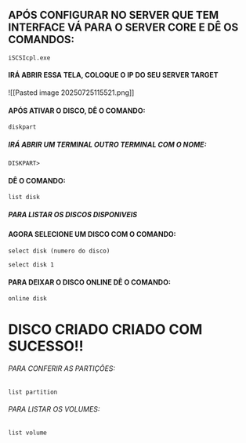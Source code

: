 
## APÓS CONFIGURAR NO SERVER QUE TEM INTERFACE VÁ PARA O SERVER CORE E DÊ OS COMANDOS:


```
iSCSIcpl.exe
```

#### IRÁ ABRIR ESSA TELA, COLOQUE O IP DO SEU SERVER TARGET

![[Pasted image 20250725115521.png]]


#### APÓS ATIVAR O DISCO, DÊ O COMANDO:

```
diskpart
```
##### IRÁ ABRIR UM TERMINAL OUTRO TERMINAL COM O NOME:

```
DISKPART>
```


#### DÊ O COMANDO:

```
list disk 
```
##### PARA LISTAR OS DISCOS DISPONIVEIS


#### AGORA SELECIONE UM DISCO COM O COMANDO:

```
select disk (numero do disco)

select disk 1
```

#### PARA DEIXAR O DISCO ONLINE DÊ O COMANDO:

```
online disk
```


# DISCO CRIADO CRIADO COM SUCESSO!!


###### PARA CONFERIR AS PARTIÇÕES:

```
list partition
```

###### PARA LISTAR OS VOLUMES:

```
list volume
```

